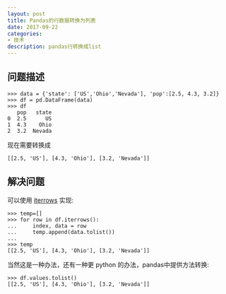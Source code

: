 ```yaml
---
layout: post
title: Pandas的行数据转换为列表
date: 2017-09-22
categories:
- 技术
description: pandas行转换成list
---
```


## 问题描述

```
>>> data = {'state': ['US','Ohio','Nevada'], 'pop':[2.5, 4.3, 3.2]}
>>> df = pd.DataFrame(data)
>>> df
   pop   state
0  2.5      US
1  4.3    Ohio
2  3.2  Nevada
```

现在需要转换成

```
[[2.5, 'US'], [4.3, 'Ohio'], [3.2, 'Nevada']]
```

## 解决问题

可以使用 [iterrows](http://pandas.pydata.org/pandas-docs/dev/generated/pandas.DataFrame.iterrows.html) 实现:

```
>>> temp=[]
>>> for row in df.iterrows():
...     index, data = row
...     temp.append(data.tolist())
...
>>> temp
[[2.5, 'US'], [4.3, 'Ohio'], [3.2, 'Nevada']]
```

当然这是一种办法，还有一种更 python 的办法，pandas中提供方法转换:

```
>>> df.values.tolist()
[[2.5, 'US'], [4.3, 'Ohio'], [3.2, 'Nevada']]
```


